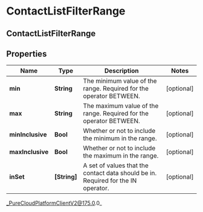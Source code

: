 # ContactListFilterRange

## ContactListFilterRange

## Properties

|Name | Type | Description | Notes|
|------------ | ------------- | ------------- | -------------|
| **min** | **String** | The minimum value of the range. Required for the operator BETWEEN. | [optional] |
| **max** | **String** | The maximum value of the range. Required for the operator BETWEEN. | [optional] |
| **minInclusive** | **Bool** | Whether or not to include the minimum in the range. | [optional] |
| **maxInclusive** | **Bool** | Whether or not to include the maximum in the range. | [optional] |
| **inSet** | **[String]** | A set of values that the contact data should be in. Required for the IN operator. | [optional] |



_PureCloudPlatformClientV2@175.0.0_
